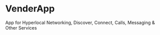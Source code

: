 # VenderApp
App for Hyperlocal Networking, Discover, Connect, Calls, Messaging &amp; Other Services

